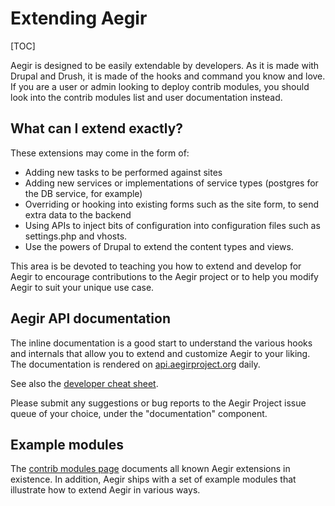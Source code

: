 Extending Aegir
===============

[TOC]

Aegir is designed to be easily extendable by developers. As it is made with Drupal and Drush, it is made of the hooks and command you know and love. If you are a user or admin looking to deploy contrib modules, you should look into the contrib modules list and user documentation instead.


What can I extend exactly?
--------------------------

These extensions may come in the form of:

* Adding new tasks to be performed against sites
* Adding new services or implementations of service types (postgres for the DB service, for example)
* Overriding or hooking into existing forms such as the site form, to send extra data to the backend
* Using APIs to inject bits of configuration into configuration files such as settings.php and vhosts.
* Use the powers of Drupal to extend the content types and views.

This area is be devoted to teaching you how to extend and develop for Aegir to encourage contributions to the Aegir project or to help you modify Aegir to suit your unique use case.


Aegir API documentation
-----------------------

The inline documentation is a good start to understand the various hooks and internals that allow you to extend and customize Aegir to your liking. The documentation is rendered on [api.aegirproject.org](http://api.aegirproject.org) daily.

See also the [developer cheat sheet](http://community.aegirproject.org/dev-cheat-sheet/).

Please submit any suggestions or bug reports to the Aegir Project issue queue of your choice, under the "documentation" component.


Example modules
---------------

The [contrib modules page](http://docs.aegirproject.org/en/3.x/extend/contrib/) documents all known Aegir extensions in existence. In addition, Aegir ships with a set of example modules that illustrate how to extend Aegir in various ways.


